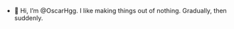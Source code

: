 - 👋 Hi, I’m @OscarHgg. I like making things out of nothing. Gradually, then suddenly.

<!---
OscarHgg/OscarHgg is a ✨ special ✨ repository because its `README.md` (this file) appears on your GitHub profile.
You can click the Preview link to take a look at your changes.
--->
